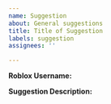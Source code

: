 ```yaml
---
name: Suggestion
about: General suggestions
title: Title of Suggestion
labels: suggestion
assignees: ''

---
```


**Roblox Username:**


**Suggestion Description:**

